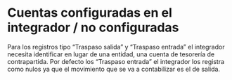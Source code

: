 # Cuentas configuradas en el integrador / no configuradas

Para los registros tipo “Traspaso salida” y “Traspaso entrada” el integrador necesita identificar en lugar de una entidad, una cuenta de tesorería de contrapartida. Por defecto los “Traspaso entrada” el integrador los registra como nulos ya que el movimiento que se va a contabilizar es el de salida.
